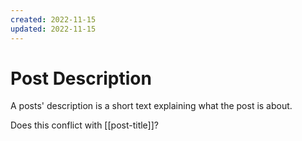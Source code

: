 ```yaml
---
created: 2022-11-15
updated: 2022-11-15
---
```

# Post Description

A posts' description is a short text explaining what the post is about.

Does this conflict with [[post-title]]?
